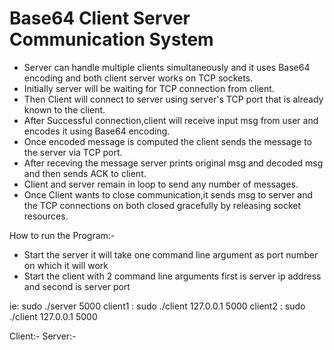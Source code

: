# Base64 Client Server Communication System #
* Server can handle multiple clients simultaneously and it uses Base64 encoding and both client server works on TCP sockets.
* Initially server will be waiting for TCP connection from client.
* Then Client will connect to server using server's TCP port that is already known to the client.
* After Successful connection,client will receive input msg from user and encodes it using Base64 encoding.
* Once encoded message is computed the client sends the message to the server via TCP port.
* After receving the message server prints original msg and decoded msg and then sends ACK to client.
* Client and server remain in loop to send any number of messages.
* Once Client wants to close communication,it sends msg to server and the TCP connections on both closed gracefully by releasing socket resources.


How to run the Program:-
* Start the server it will take one command line argument as port number on which it will work
* Start the client with 2 command line arguments first is server ip address and second is server port

ie: sudo ./server 5000
client1 : sudo ./client 127.0.0.1 5000
client2 : sudo ./client 127.0.0.1 5000

Client:- <executable code><Server IP address><Server Port Number>
Server:- <executable code><Server Port Number>
